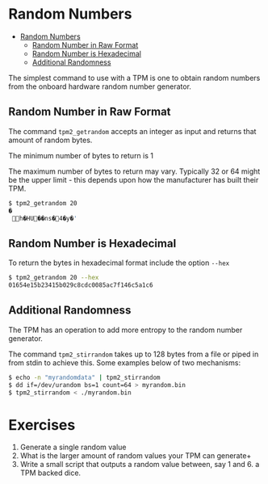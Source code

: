 # Random Numbers
- [Random Numbers](#random-numbers)
  - [Random Number in Raw Format](#random-number-in-raw-format)
  - [Random Number is Hexadecimal](#random-number-is-hexadecimal)
  - [Additional Randomness](#additional-randomness)

The simplest command to use with a TPM is one to obtain random numbers from the onboard hardware random number generator.

## Random Number in Raw Format
The command `tpm2_getrandom` accepts an integer as input and returns that amount of random bytes.

The minimum number of bytes to return is 1

The maximum number of bytes to return may vary. Typically 32 or 64 might be the upper limit - this depends upon how the manufacturer has built their TPM.

```bash
$ tpm2_getrandom 20
�
 h�HU��ns�4�y�'
```

## Random Number is Hexadecimal
To return the bytes in hexadecimal format include the option `--hex`

```bash
$ tpm2_getrandom 20 --hex
01654e15b23415b029c8cdc0085ac7f146c5a1c6
```


## Additional Randomness   
The TPM has an operation to add more entropy to the random number generator.

The command `tpm2_stirrandom` takes up to 128 bytes from a file or piped in from stdin to achieve this. Some examples below of two mechanisms:

```bash
$ echo -n "myrandomdata" | tpm2_stirrandom
$ dd if=/dev/urandom bs=1 count=64 > myrandom.bin
$ tpm2_stirrandom < ./myrandom.bin
```

# Exercises

1.  Generate a single random value 
2.  What is the larger amount of random values your TPM can generate+
3.  Write a small script that outputs a random value between, say 1 and 6.  a TPM backed dice.